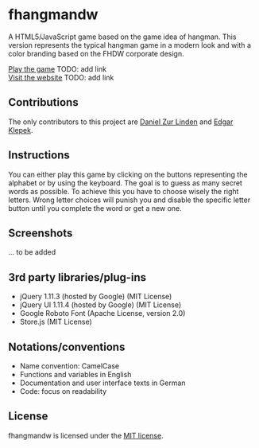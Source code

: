 # fhangmandw
A HTML5/JavaScript game based on the game idea of hangman. This version represents the typical hangman game in a modern look and with a color branding based on the FHDW corporate design.

[Play the game](link) TODO: add link  
[Visit the website](link) TODO: add link

## Contributions
The only contributors to this project are [Daniel Zur Linden](https://github.com/Mastaa12) and [Edgar Klepek](https://github.com/edgarklepek42).

## Instructions
You can either play this game by clicking on the buttons representing the alphabet or by using the keyboard. The goal is to guess as many secret words as possible. To achieve this you have to choose wisely the right letters. Wrong letter choices will punish you and disable the specific letter button until you complete the word or get a new one.

## Screenshots
... to be added

## 3rd party libraries/plug-ins
* jQuery 1.11.3 (hosted by Google) (MIT License)
* jQuery UI 1.11.4 (hosted by Google) (MIT License)
* Google Roboto Font (Apache License, version 2.0)
* Store.js (MIT License)

## Notations/conventions
* Name convention: CamelCase
* Functions and variables in English
* Documentation and user interface texts in German
* Code: focus on readability

## License
fhangmandw is licensed under the [MIT license](https://github.com/edgarklepek42/fhangmandw/blob/master/LICENSE).
